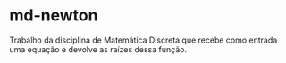 # md-newton

Trabalho da disciplina de Matemática Discreta que recebe como entrada uma equação e devolve as raízes dessa função.
